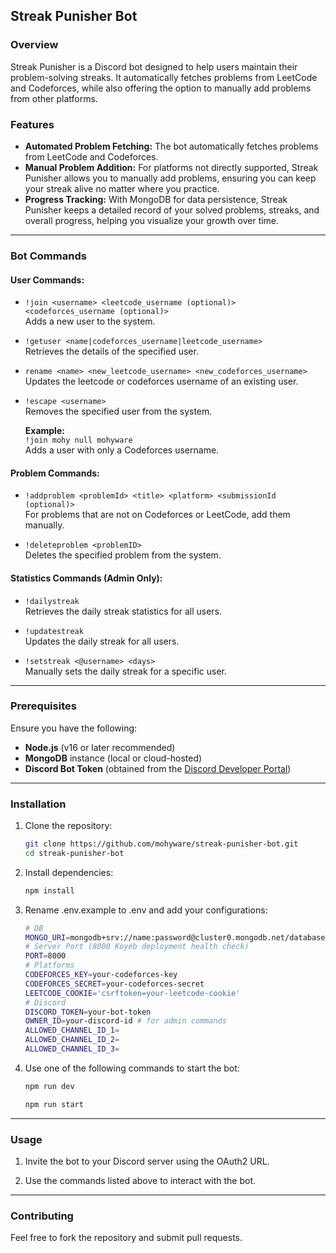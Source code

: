 ## Streak Punisher Bot
### Overview
Streak Punisher is a Discord bot designed to help users maintain their problem-solving streaks. It automatically fetches problems from LeetCode and Codeforces, while also offering the option to manually add problems from other platforms.

### Features
- **Automated Problem Fetching:** The bot automatically fetches problems from LeetCode and Codeforces.
- **Manual Problem Addition:** For platforms not directly supported, Streak Punisher allows you to manually add problems, ensuring you can keep your streak alive no matter where you practice.
- **Progress Tracking:** With MongoDB for data persistence, Streak Punisher keeps a detailed record of your solved problems, streaks, and overall progress, helping you visualize your growth over time.
---
### Bot Commands
#### User Commands:

- `!join <username> <leetcode_username (optional)> <codeforces_username (optional)>`  
  Adds a new user to the system.

- `!getuser <name|codeforces_username|leetcode_username>`  
  Retrieves the details of the specified user.

- `rename <name> <new_leetcode_username> <new_codeforces_username>`  
  Updates the leetcode or codeforces username of an existing user.

- `!escape <username>`  
  Removes the specified user from the system.

  **Example:**  
  `!join mohy null mohyware`  
  Adds a user with only a Codeforces username.

#### Problem Commands:

- `!addproblem <problemId> <title> <platform> <submissionId (optional)>`  
  For problems that are not on Codeforces or LeetCode, add them manually.

- `!deleteproblem <problemID>`  
  Deletes the specified problem from the system.

#### Statistics Commands (Admin Only):

- `!dailystreak`  
  Retrieves the daily streak statistics for all users.

- `!updatestreak`  
  Updates the daily streak for all users.

- `!setstreak <@username> <days>`  
  Manually sets the daily streak for a specific user.

---

### Prerequisites

Ensure you have the following:

- **Node.js** (v16 or later recommended)
- **MongoDB** instance (local or cloud-hosted)
- **Discord Bot Token** (obtained from the [Discord Developer Portal](https://discord.com/developers/applications))

---

### Installation

1. Clone the repository:  
   ```bash
   git clone https://github.com/mohyware/streak-punisher-bot.git
   cd streak-punisher-bot
2. Install dependencies:
    ```bash
    npm install
    ```
3. Rename .env.example to .env and add your configurations:
    ```bash
    # DB
    MONGO_URI=mongodb+srv://name:password@cluster0.mongodb.net/databasename
    # Server Port (8000 Koyeb deployment health check)
    PORT=8000
    # Platforms
    CODEFORCES_KEY=your-codeforces-key
    CODEFORCES_SECRET=your-codeforces-secret
    LEETCODE_COOKIE='csrftoken=your-leetcode-cookie'
    # Discord
    DISCORD_TOKEN=your-bot-token
    OWNER_ID=your-discord-id # for admin commands
    ALLOWED_CHANNEL_ID_1=
    ALLOWED_CHANNEL_ID_2=
    ALLOWED_CHANNEL_ID_3=
    ```
4. Use one of the following commands to start the bot:
    ```bash
    npm run dev
    ```
    ```bash
    npm run start
    ```
---

### Usage
1. Invite the bot to your Discord server using the OAuth2 URL.

2. Use the commands listed above to interact with the bot.
---

### Contributing
Feel free to fork the repository and submit pull requests.